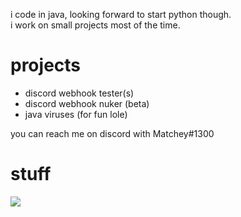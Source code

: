 i code in java, looking forward to start python though.<br />
i work on small projects most of the time.

# projects
- discord webhook tester(s)
- discord webhook nuker (beta)
- java viruses (for fun lole)

you can reach me on discord with Matchey#1300

# stuff
<img src ="https://github-readme-stats.vercel.app/api?username=matcheygradient&&show_icons=true&title_color=ffffff&icon_color=bb2acf&text_color=75EEB2&bg_color=193549">
